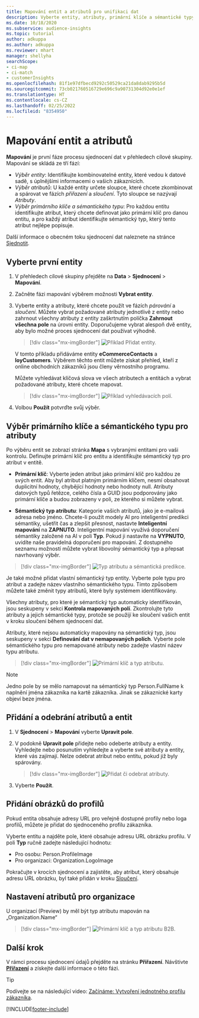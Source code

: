 ```yaml
---
title: Mapování entit a atributů pro unifikaci dat
description: Vyberte entity, atributy, primární klíče a sémantické typy pro mapování dat do jednotného zákaznického profilu.
ms.date: 10/18/2020
ms.subservice: audience-insights
ms.topic: tutorial
author: adkuppa
ms.author: adkuppa
ms.reviewer: mhart
manager: shellyha
searchScope:
- ci-map
- ci-match
- customerInsights
ms.openlocfilehash: 81f1e97dfbecd9292c50529ca21da8dab9295b5d
ms.sourcegitcommit: 73cb021760516729e696c9a90731304d92e0e1ef
ms.translationtype: HT
ms.contentlocale: cs-CZ
ms.lasthandoff: 02/25/2022
ms.locfileid: "8354950"
---
```

# <a name="map-entities-and-attributes"></a>Mapování entit a atributů

**Mapování** je první fáze procesu sjednocení dat v přehledech cílové skupiny. Mapování se skládá ze tří fází:

- *Výběr entity*: Identifikujte kombinovatelné entity, které vedou k datové sadě, s úplnějšími informacemi o vašich zákaznících.
- *Výběr atributů*: U každé entity určete sloupce, které chcete zkombinovat a spárovat ve fázích *přiřazení* a *sloučení*. Tyto sloupce se nazývají *Atributy*.
- *Výběr primárního klíče a sémantického typu*: Pro každou entitu identifikujte atribut, který chcete definovat jako primární klíč pro danou entitu, a pro každý atribut identifikujte sémantický typ, který tento atribut nejlépe popisuje.

Další informace o obecném toku sjednocení dat naleznete na stránce [Sjednotit](data-unification.md).

## <a name="select-the-first-entities"></a>Vyberte první entity

1. V přehledech cílové skupiny přejděte na **Data** > **Sjednocení** > **Mapování**.

2. Začněte fázi mapování výběrem možnosti **Vybrat entity**.

3. Vyberte entity a atributy, které chcete použít ve fázích *párování* a *sloučení*. Můžete vybrat požadované atributy jednotlivě z entity nebo zahrnout všechny atributy z entity zaškrtnutím políčka **Zahrnout všechna pole** na úrovni entity. Doporučujeme vybrat alespoň dvě entity, aby bylo možné proces sjednocení dat používat výhodně.

   > [!div class="mx-imgBorder"]
   > ![Přiklad Přidat entity.](media/data-manager-configure-map-add-entities-example.png "Přiklad Přidat entity")

   V tomto příkladu přidáváme entity **eCommerceContacts** a **loyCustomers**. Výběrem těchto entit můžete získat přehled, kteří z online obchodních zákazníků jsou členy věrnostního programu.
   
   Můžete vyhledávat klíčová slova ve všech atributech a entitách a vybrat požadované atributy, které chcete mapovat.
   
     > [!div class="mx-imgBorder"]
   > ![Příklad vyhledávacích polí.](media/data-manager-configure-map-search-fields-example.png "Příklad vyhledávacích polí")

4. Volbou **Použít** potvrďte svůj výběr.

## <a name="select-primary-key-and-semantic-type-for-attributes"></a>Výběr primárního klíče a sémantického typu pro atributy

Po výběru entit se zobrazí stránka **Mapa** s vybranými entitami pro vaši kontrolu. Definujte primární klíč pro entitu a identifikujte sémantický typ pro atribut v entitě.

- **Primární klíč**: Vyberte jeden atribut jako primární klíč pro každou ze svých entit. Aby byl atribut platným primárním klíčem, nesmí obsahovat duplicitní hodnoty, chybějící hodnoty nebo hodnoty null. Atributy datových typů řetězce, celého čísla a GUID jsou podporovány jako primární klíče a budou zobrazeny v poli, ze kterého si můžete vybrat.

- **Sémantický typ atributu**: Kategorie vašich atributů, jako je e-mailová adresa nebo jméno. Chcete-li použít modely AI pro inteligentní predikci sémantiky, ušetřit čas a zlepšit přesnost, nastavte **Inteligentní mapování** na **ZAPNUTO**. Inteligentní mapování využívá doporučení sémantiky založené na AI v poli **Typ**. Pokud ji nastavíte na **VYPNUTO**, uvidíte naše pravidelná doporučení pro mapování. Z dostupného seznamu možností můžete vybrat libovolný sémantický typ a přepsat navrhovaný výběr.

> [!div class="mx-imgBorder"]
> ![Typ atributu a sémantická predikce.](media/data-manager-configure-map-add-attributes-semantic-prediction.png "Typ atributu a sémantická predikce")

Je také možné přidat vlastní sémantický typ entity. Vyberte pole typu pro atribut a zadejte název vlastního sémantického typu. Tímto způsobem můžete také změnit typy atributů, které byly systémem identifikovány.

Všechny atributy, pro které je sémantický typ automaticky identifikován, jsou seskupeny v sekci **Kontrola mapovaných polí**. Zkontrolujte tyto atributy a jejich sémantické typy, protože se použijí ke sloučení vašich entit v kroku sloučení během sjednocení dat.

Atributy, které nejsou automaticky mapovány na sémantický typ, jsou seskupeny v sekci **Definování dat v nemapovaných polích**. Vyberte pole sémantického typu pro nemapované atributy nebo zadejte vlastní název typu atributu.

> [!div class="mx-imgBorder"]
> ![Primární klíč a typ atributu.](media/data-manager-configure-map-add-attributes.png "Primární klíč a typ atributu")

> [!NOTE]
> Jedno pole by se mělo namapovat na sémantický typ Person.FullName k naplnění jména zákazníka na kartě zákazníka. Jinak se zákaznické karty objeví beze jména. 

## <a name="add-and-remove-attributes-and-entities"></a>Přidání a odebrání atributů a entit

1. V **Sjednocení** > **Mapování** vyberte **Upravit pole**.

2. V podokně **Upravit pole** přidejte nebo odeberte atributy a entity. Vyhledejte nebo posunutím vyhledejte a vyberte své atributy a entity, které vás zajímají. Nelze odebrat atribut nebo entitu, pokud již byly spárovány.

   > [!div class="mx-imgBorder"]
   > ![Přidat či odebrat atributy.](media/configure-data-map-edit.png "Přidat či odebrat atributy")

3. Vyberte **Použít**.

## <a name="add-images-to-profiles"></a>Přidání obrázků do profilů

Pokud entita obsahuje adresy URL pro veřejně dostupné profily nebo loga profilů, můžete je přidat do sjednoceného profilu zákazníka.

Vyberte entitu a najděte pole, které obsahuje adresu URL obrázku profilu. V poli **Typ** ručně zadejte následující hodnotu: 
- Pro osobu: Person.ProfileImage
- Pro organizaci: Organization.LogoImage

Pokračujte v krocích sjednocení a zajistěte, aby atribut, který obsahuje adresu URL obrázku, byl také přidán v kroku [Sloučení](merge-entities.md).

## <a name="set-attributes-for-organizations"></a>Nastavení atributů pro organizace

U organizací (Preview) by měl být typ atributu mapován na „Organization.Name“
> [!div class="mx-imgBorder"]
> ![Primární klíč a typ atributu B2B.](media/configure-data-map-edit-b2b.png "Primární klíč a typ atributu B2B")

## <a name="next-step"></a>Další krok

V rámci procesu sjednocení údajů přejděte na stránku **Přiřazení**. Návštivte [**Přiřazení**](match-entities.md) a získejte další informace o této fázi.

> [!TIP]
> Podívejte se na následující video: [Začínáme: Vytvoření jednotného profilu zákazníka](https://youtu.be/oBfGEhucAxs).


[!INCLUDE[footer-include](../includes/footer-banner.md)]